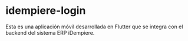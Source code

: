# idempiere-login
Esta es una aplicación móvil desarrollada en Flutter que se integra con el backend del sistema ERP iDempiere.

